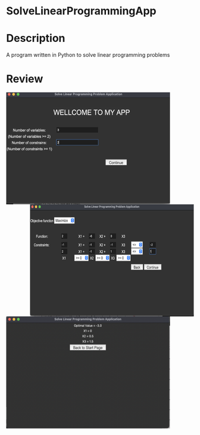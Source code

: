 # SolveLinearProgrammingApp

# Description

A program written in Python to solve linear programming problems

# Review

<a href="url"><img src="https://github.com/HuynhVietDung/SolveLinearProgrammingApp/blob/main/image/StartPage.png" align="left" height="300" width="440" ></a>

<a href="url"><img src="https://github.com/HuynhVietDung/SolveLinearProgrammingApp/blob/main/image/PageOne.png" align="right" height="300" width="440" ></a>


<a href="url"><img src="https://github.com/HuynhVietDung/SolveLinearProgrammingApp/blob/main/image/PageTwo.png" align="left" height="300" width="440" ></a>
